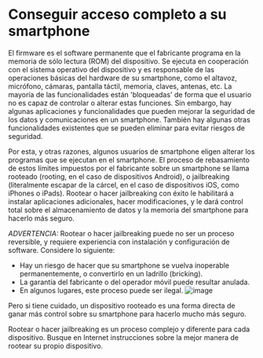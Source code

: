 [Title]: # (Conseguir acceso completo a su smartphone)
[Order]: # (9)

# Conseguir acceso completo a su smartphone

El firmware es el software permanente que el fabricante programa en la memoria de sólo lectura (ROM) del dispositivo. Se ejecuta en cooperación con el sistema operativo del dispositivo y es responsable de las operaciones básicas del hardware de su smartphone, como el altavoz, micrófono, cámaras, pantalla táctil, memoria, claves, antenas, etc. La mayoría de las funcionalidades están 'bloqueadas' de forma que el usuario no es capaz de controlar o alterar estas funciones. Sin embargo, hay algunas aplicaciones y funcionalidades que pueden mejorar la seguridad de los datos y comunicaciones en un smartphone. También hay algunas otras funcionalidades existentes que se pueden eliminar para evitar riesgos de seguridad.

Por esta, y otras razones, algunos usuarios de smartphone eligen alterar los programas que se ejecutan en el smartphone. El proceso de rebasamiento de estos límites impuestos por el fabricante sobre un smartphone se llama rooteado (rooting, en el caso de dispositivos Android), o jailbreaking (literalmente escapar de la cárcel, en el caso de dispositivos iOS, como iPhones o iPads). Rootear o hacer jailbreaking con éxito le habilitará a instalar aplicaciones adicionales, hacer modificaciones, y le dará control total sobre el almacenamiento de datos y la memoria del smartphone para hacerlo más seguro.

_ADVERTENCIA:_ Rootear o hacer jailbreaking puede no ser un proceso reversible, y requiere experiencia con instalación y configuración de software. Considere lo siguiente:

*   Hay un riesgo de hacer que su smartphone se vuelva inoperable permanentemente, o convertirlo en un ladrillo (bricking).
*   La garantía del fabricante o del operador móvil puede resultar anulada.
*   En algunos lugares, este proceso puede ser ilegal.
![image](mobileexp1.png)

Pero si tiene cuidado, un dispositivo rooteado es una forma directa de ganar más control sobre su smartphone para hacerlo mucho más seguro.

Rootear o hacer jailbreaking es un proceso complejo y diferente para cada dispositivo. Busque en Internet instrucciones sobre la mejor manera de rootear su propio dispositivo.
